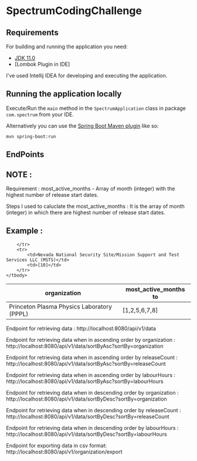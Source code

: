 # SpectrumCodingChallenge

## Requirements

For building and running the application you need:

- [JDK 11.0](https://www.oracle.com/java/technologies/javase-jdk11-downloads.html)
- [Lombok Plugin in IDE] 

I've used Intellij IDEA for developing and executing the application.

## Running the application locally

Execute/Run the `main` method in the `SpectrumApplication` class in package `com.spectrum` from your IDE.

Alternatively you can use the [Spring Boot Maven plugin](https://docs.spring.io/spring-boot/docs/current/reference/html/build-tool-plugins-maven-plugin.html) like so:

```shell
mvn spring-boot:run
```
## EndPoints

## NOTE : 

Requirement : most_active_months - Array of month (integer) with the highest number of release start dates.

Steps I used to caluclate the most_active_months : It is the array of month (integer) in which there are highest number of release start dates. 

## Example : 

<table>
    <thead>
      <tr>
        <th>organization</th>
        <th>most_active_months to</th>
      </tr>
    </thead>
    <tbody>
        <tr>
            <td>Princeton Plasma Physics Laboratory (PPPL)</td>
            <td>[1,2,5,6,7,8]</td>
            
        </tr>
        <tr>
            <td>Nevada National Security Site/Mission Support and Test Services LLC (MSTS)</td>
            <td>[10]</td>
        </tr>
    </tbody>
  </table>


Endpoint for retrieving data :
http://localhost:8080/api/v1/data


Endpoint for retrieving data when in ascending order by organization :
http://localhost:8080/api/v1/data/sortByAsc?sortBy=organization

Endpoint for retrieving data when in ascending order by releaseCount :
http://localhost:8080/api/v1/data/sortByAsc?sortBy=releaseCount


Endpoint for retrieving data when in ascending order by labourHours :
http://localhost:8080/api/v1/data/sortByAsc?sortBy=labourHours

Endpoint for retrieving data when in descending order by organization :
http://localhost:8080/api/v1/data/sortByDesc?sortBy=organization

Endpoint for retrieving data when in descending order by releaseCount :
http://localhost:8080/api/v1/data/sortByDesc?sortBy=releaseCount

Endpoint for retrieving data when in descending order by labourHours :
http://localhost:8080/api/v1/data/sortByDesc?sortBy=labourHours

Endpoint for exporting data in csv format:
http://localhost:8080/api/v1/organization/export
